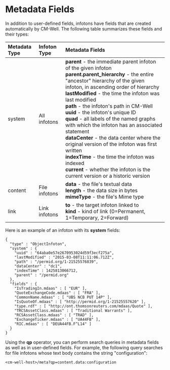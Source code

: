 # Metadata Fields #

In addition to user-defined fields, infotons have fields that are created automatically by CM-Well. The following table summarizes these fields and their types:

Metadata Type | Infoton Type | Metadata Fields
:-------------|:-------------|:----------------
system | All infotons | **parent** - the immediate parent infoton of the given infoton<br>**parent.parent_hierarchy** - the entire "ancestor" hierarchy of the given infoton, in ascending order of hierarchy<br>**lastModified** - the time the infoton was last modified<br>**path** - the infoton's path in CM-Well<br>**uuid** - the infoton's unique ID<br>**quad** - all labels of the named graphs with which the infoton has an associated statement <br>**dataCenter** - the data center where the original version of the infoton was first written<br>**indexTime** - the time the infoton was indexed<br>**current** - whether the infoton is the current version or a historic version
content | File infotons | **data** - the file's textual data<br>**length** - the data size in bytes<br>**mimeType** - the file's Mime type
link | Link infotons   | **to** - the target infoton linked to<br>**kind** - kind of link (0=Permanent, 1=Temporary, 2=Forward)

Here is an example of an infoton with its **system** fields:

    {
      "type" : "ObjectInfoton",
      "system" : {
    	"uuid" : "64aba0e57e2670953024d59f3ecf275a",
    	"lastModified" : "2015-03-08T11:11:06.712Z",
    	"path" : "/permid.org/1-21525576839",
    	"dataCenter" : "dc1",
    	"indexTime" : 1425813066712,
    	"parent" : "/permid.org"
      },
      "fields" : {
    	"IsTradingIn.mdaas" : [ "EUR" ],
    	"QuoteExchangeCode.mdaas" : [ "FRA" ],
    	"CommonName.mdaas" : [ "UBS NCB PUT 14P" ],
    	"IsQuoteOf.mdaas" : [ "http://permid.org/1-21525557620" ],
    	"type.rdf" : [ "http://ont.thomsonreuters.com/mdaas/Quote" ],
    	"TRCSAssetClass.mdaas" : [ "Traditional Warrants" ],
    	"RCSAssetClass.mdaas" : [ "TRAD" ],
    	"ExchangeTicker.mdaas" : [ "UA44FB" ],
    	"RIC.mdaas" : [ "DEUA44FB.F^L14" ]
      }
    }

Using the **qp** operator, you can perform search queries in metadata fields as well as in user-defined fields. For example, the following query searches for file infotons whose text body contains the string "configuration":
    
    <cm-well-host>/meta?qp=content.data:configuration

